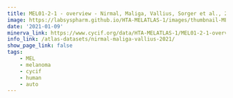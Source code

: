 ```yaml
---
title: MEL01-2-1 - overview - Nirmal, Maliga, Vallius, Sorger et al., 2021
image: https://labsyspharm.github.io/HTA-MELATLAS-1/images/thumbnail-MEL01-2-1-overview.jpg
date: '2021-01-09'
minerva_link: https://www.cycif.org/data/HTA-MELATLAS-1/MEL01-2-1-overview
info_link: /atlas-datasets/nirmal-maliga-vallius-2021/
show_page_link: false
tags:
    - MEL
    - melanoma
    - cycif
    - human
    - auto
---
```

